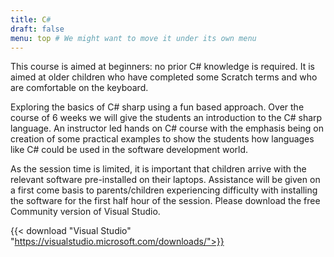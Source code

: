 ```yaml
---
title: C#
draft: false
menu: top # We might want to move it under its own menu
---
```


This course is aimed at beginners: no prior C# knowledge is required. It is
aimed at older children who have completed some Scratch terms and who are
comfortable on the keyboard.

Exploring the basics of C# sharp using a fun based approach. Over the course of
6 weeks we will give the students an introduction to the C# sharp language. An
instructor led hands on C# course with the emphasis being on creation of some
practical examples to show the students how languages like C# could be used in
the software development world.

As the session time is limited, it is important that children arrive with the
relevant software pre-installed on their laptops. Assistance will be given on a
first come basis to parents/children experiencing difficulty with installing the
software for the first half hour of the session. Please download the free
Community version of Visual Studio.

{{< download "Visual Studio" "https://visualstudio.microsoft.com/downloads/">}}
